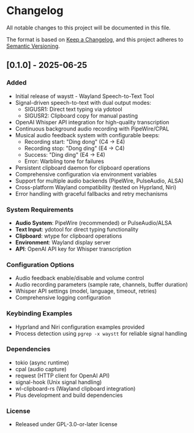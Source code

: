 # Changelog

All notable changes to this project will be documented in this file.

The format is based on [Keep a Changelog](https://keepachangelog.com/en/1.0.0/),
and this project adheres to [Semantic Versioning](https://semver.org/spec/v2.0.0.html).

## [0.1.0] - 2025-06-25

### Added
- Initial release of waystt - Wayland Speech-to-Text Tool
- Signal-driven speech-to-text with dual output modes:
  - SIGUSR1: Direct text typing via ydotool 
  - SIGUSR2: Clipboard copy for manual pasting
- OpenAI Whisper API integration for high-quality transcription
- Continuous background audio recording with PipeWire/CPAL
- Musical audio feedback system with configurable beeps:
  - Recording start: "Ding dong" (C4 → E4)
  - Recording stop: "Dong ding" (E4 → C4)
  - Success: "Ding ding" (E4 → E4)
  - Error: Warbling tone for failures
- Persistent clipboard daemon for clipboard operations
- Comprehensive configuration via environment variables
- Support for multiple audio backends (PipeWire, PulseAudio, ALSA)
- Cross-platform Wayland compatibility (tested on Hyprland, Niri)
- Error handling with graceful fallbacks and retry mechanisms

### System Requirements
- **Audio System**: PipeWire (recommended) or PulseAudio/ALSA
- **Text Input**: ydotool for direct typing functionality
- **Clipboard**: wtype for clipboard operations
- **Environment**: Wayland display server
- **API**: OpenAI API key for Whisper transcription

### Configuration Options
- Audio feedback enable/disable and volume control
- Audio recording parameters (sample rate, channels, buffer duration)
- Whisper API settings (model, language, timeout, retries)
- Comprehensive logging configuration

### Keybinding Examples
- Hyprland and Niri configuration examples provided
- Process detection using `pgrep -x waystt` for reliable signal handling

### Dependencies
- tokio (async runtime)
- cpal (audio capture)
- reqwest (HTTP client for OpenAI API)
- signal-hook (Unix signal handling)
- wl-clipboard-rs (Wayland clipboard integration)
- Plus development and build dependencies

### License
- Released under GPL-3.0-or-later license